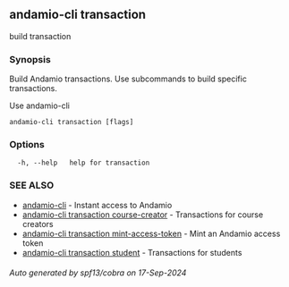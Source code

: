 ## andamio-cli transaction

build transaction

### Synopsis

Build Andamio transactions. Use subcommands to build specific transactions.

Use andamio-cli
  

```
andamio-cli transaction [flags]
```

### Options

```
  -h, --help   help for transaction
```

### SEE ALSO

* [andamio-cli](andamio-cli.md.md)	 - Instant access to Andamio
* [andamio-cli transaction course-creator](andamio-cli_transaction_course-creator.md.md)	 - Transactions for course creators
* [andamio-cli transaction mint-access-token](andamio-cli_transaction_mint-access-token.md.md)	 - Mint an Andamio access token
* [andamio-cli transaction student](andamio-cli_transaction_student.md.md)	 - Transactions for students

###### Auto generated by spf13/cobra on 17-Sep-2024
